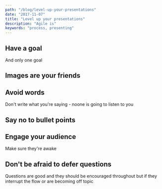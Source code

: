 ```yaml
---
path: "/blog/level-up-your-presentations"
date: "2017-11-07"
title: "Level up your presentations"
description: "Agile is"
keywords: "process, presenting"
---
```


## Have a goal

And only one goal

## Images are your friends

## Avoid words

Don't write what you're saying - noone is going to listen to you

## Say no to bullet points

## Engage your audience

Make sure they're awake

## Don't be afraid to defer questions

Questions are good and they should be encouraged throughout but if they interrupt the flow or are becoming off topic
